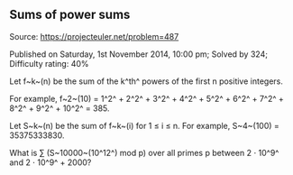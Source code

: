 Sums of power sums
------------------

Source: https://projecteuler.net/problem=487

Published on Saturday, 1st November 2014, 10:00 pm; Solved by 324;
Difficulty rating: 40%

Let f~k~(n) be the sum of the k^th^ powers of the first n positive
integers.

For example, f~2~(10) = 1^2^ + 2^2^ + 3^2^ + 4^2^ + 5^2^ + 6^2^ + 7^2^ +
8^2^ + 9^2^ + 10^2^ = 385.

Let S~k~(n) be the sum of f~k~(i) for 1 ≤ i ≤ n. For example, S~4~(100)
= 35375333830.

What is ∑ (S~10000~(10^12^) mod p) over all primes p between 2 ⋅ 10^9^
and 2 ⋅ 10^9^ + 2000?
